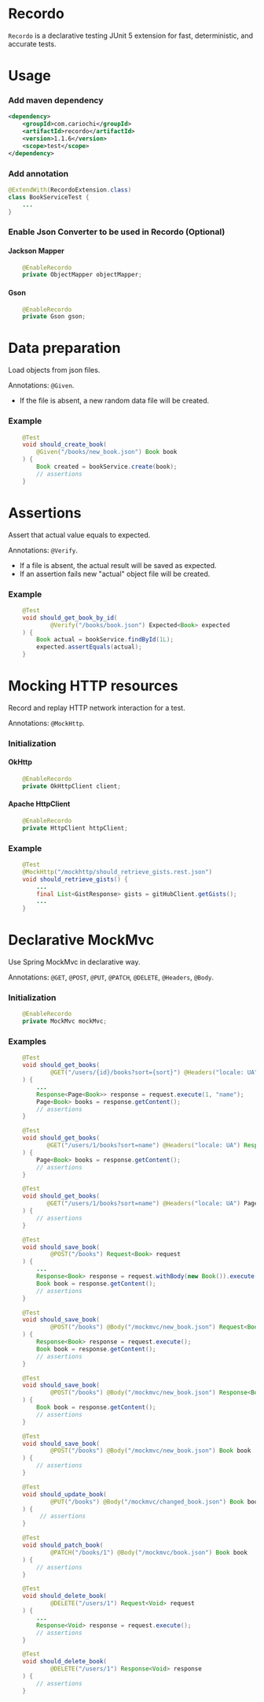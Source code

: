 # Recordo
`Recordo` is a declarative testing JUnit 5 extension for fast, deterministic, and accurate tests.

# Usage
### Add maven dependency
```xml
<dependency>
    <groupId>com.cariochi</groupId>
    <artifactId>recordo</artifactId>
    <version>1.1.6</version>
    <scope>test</scope>
</dependency>
```

### Add annotation

```java
@ExtendWith(RecordoExtension.class)
class BookServiceTest {
    ...
}
```

### Enable Json Converter to be used in Recordo (Optional)  

#### Jackson Mapper

```java
    @EnableRecordo
    private ObjectMapper objectMapper;
```

#### Gson

```java
    @EnableRecordo
    private Gson gson;
```

# Data preparation

Load objects from json files. 

Annotations: `@Given`.

- If the file is absent, a new random data file will be created.

### Example

```java
    @Test
    void should_create_book(
        @Given("/books/new_book.json") Book book
    ) {
        Book created = bookService.create(book);
        // assertions
    }
```

# Assertions 

Assert that actual value equals to expected.

Annotations: `@Verify`. 

- If a file is absent, the actual result will be saved as expected.
- If an assertion fails new "actual" object file will be created.

### Example

```java
    @Test
    void should_get_book_by_id(
            @Verify("/books/book.json") Expected<Book> expected
    ) {
        Book actual = bookService.findById(1L);
        expected.assertEquals(actual);
    }
```

# Mocking HTTP resources

Record and replay HTTP network interaction for a test.

Annotations: `@MockHttp`.

### Initialization

#### OkHttp

```java
    @EnableRecordo
    private OkHttpClient client;
```

#### Apache HttpClient

```java
    @EnableRecordo
    private HttpClient httpClient;
```

### Example

```java
    @Test
    @MockHttp("/mockhttp/should_retrieve_gists.rest.json")
    void should_retrieve_gists() {
        ...
        final List<GistResponse> gists = gitHubClient.getGists();
        ...
    }
```

# Declarative MockMvc

Use Spring MockMvc in declarative way.

Annotations: `@GET`, `@POST`, `@PUT`, `@PATCH`, `@DELETE`, `@Headers`, `@Body`.

### Initialization
```java
    @EnableRecordo
    private MockMvc mockMvc;
```

### Examples

```java
    @Test
    void should_get_books(
            @GET("/users/{id}/books?sort={sort}") @Headers("locale: UA") Request<Page<Book>> request
    ) {
        ...
        Response<Page<Book>> response = request.execute(1, "name");
        Page<Book> books = response.getContent();
        // assertions
    }

    @Test
    void should_get_books(
           @GET("/users/1/books?sort=name") @Headers("locale: UA") Response<Page<Book>> response
    ) {
        Page<Book> books = response.getContent();
        // assertions
    }

    @Test
    void should_get_books(
           @GET("/users/1/books?sort=name") @Headers("locale: UA") Page<Book> books
    ) {
        // assertions
    }

    @Test
    void should_save_book(
            @POST("/books") Request<Book> request
    ) {
        ...
        Response<Book> response = request.withBody(new Book()).execute();
        Book book = response.getContent();
        // assertions
    }

    @Test
    void should_save_book(
            @POST("/books") @Body("/mockmvc/new_book.json") Request<Book> request
    ) {
        Response<Book> response = request.execute();
        Book book = response.getContent();
        // assertions
    }

    @Test
    void should_save_book(
            @POST("/books") @Body("/mockmvc/new_book.json") Response<Book> response
    ) {
        Book book = response.getContent();
        // assertions
    }

    @Test
    void should_save_book(
            @POST("/books") @Body("/mockmvc/new_book.json") Book book
    ) {
        // assertions
    }

    @Test
    void should_update_book(
            @PUT("/books") @Body("/mockmvc/changed_book.json") Book book
    ) {
         // assertions
    }

    @Test
    void should_patch_book(
            @PATCH("/books/1") @Body("/mockmvc/book.json") Book book
    ) {
        // assertions
    }

    @Test
    void should_delete_book(
            @DELETE("/users/1") Request<Void> request
    ) {
        ...
        Response<Void> response = request.execute();
        // assertions
    }

    @Test
    void should_delete_book(
            @DELETE("/users/1") Response<Void> response
    ) {
        // assertions
    }

```
